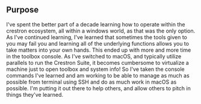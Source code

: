 ## Purpose
I've spent the better part of a decade learning how to operate within the crestron ecosystem, all within a windows world, as that was the only option. As I've continued learning, I've learned that sometimes the tools given to you may fail you and learning all of the underlying functions allows you to take matters into your own hands. This ended up with more and more time in the toolbox console. As I've switched to macOS, and typically utilize parallels to run the Crestron Suite, it becomes cumbersome to virtualize a machine just to open toolbox and system info! So I've taken the console commands I've learned and am working to be able to manage as much as possible from terminal using SSH and do as much work in macOS as possible. I'm putting it out there to help others, and allow others to pitch in things they've learned.
